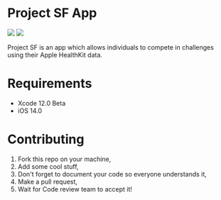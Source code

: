 # Project SF App
![](https://github.com/Activity-App/App/workflows/CI/badge.svg) ![](https://github.com/Activity-App/App/workflows/SwiftLint/badge.svg)

Project SF is an app which allows individuals to compete in challenges using their Apple HealthKit data.

# Requirements
- Xcode 12.0 Beta
- iOS 14.0

# Contributing
1. Fork this repo on your machine,
2. Add some cool stuff,
3. Don't forget to document your code so everyone understands it,
4. Make a pull request,
5. Wait for Code review team to accept it!
